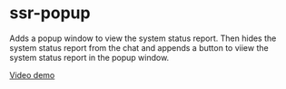 # ssr-popup

Adds a popup window to view the system status report. Then hides the system status report from the chat and appends a button to viiew the system status report in the popup window.

[Video demo](https://d.pr/v/IHLcZp)
